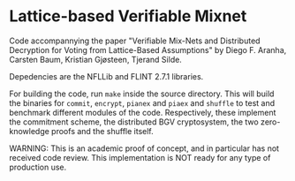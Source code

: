 # Lattice-based Verifiable Mixnet

Code accompannying the paper "Verifiable Mix-Nets and Distributed Decryption for Voting from Lattice-Based Assumptions" by Diego F. Aranha, Carsten Baum, Kristian Gjøsteen,
Tjerand Silde.

Depedencies are the NFLLib and FLINT 2.7.1 libraries.

For building the code, run `make` inside the source directory. This will build the binaries for `commit`, `encrypt`, `pianex` and `piaex` and `shuffle` to test and benchmark different modules of the code.
Respectively, these implement the commitment scheme, the distributed BGV cryptosystem, the two zero-knowledge proofs and the shuffle itself.

WARNING: This is an academic proof of concept, and in particular has not received code review. This implementation is NOT ready for any type of production use.
